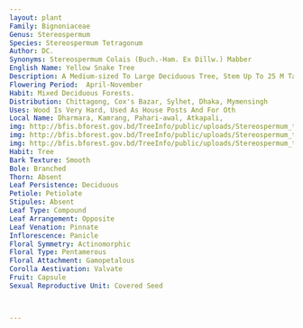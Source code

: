 ```yaml
---
layout: plant
Family: Bignoniaceae
Genus: Stereospermum
Species: Stereospermum Tetragonum
Author: DC.
Synonyms: Stereospermum Colais (Buch.-Ham. Ex Dillw.) Mabber
English Name: Yellow Snake Tree
Description: A Medium-sized To Large Deciduous Tree, Stem Up To 25 M Tall, Bark Yellowish Or Ashy-grey, With Shallow Horizontal Depressions. Leaves Imparipinnately Compound, Opposite, Up To 45 Cm Long, Leaflets 5-11, Elliptic To Elliptic-oblong, 6-13 Ã— 3-6 Cm, Glabrous, Minutely Glandular Punctate Below, Base Broadly Acute Or Cuneate, Margin Entire, Apex Acute To Acuminate. Panicle Glabrous To Subglabrous, Up To 40 Cm Long. Flowers Scented, Diurnal. Calyx Campanulate, 5-7 Mm Long, With Short Lobes, Purple-brown. Corolla Yellow, Basally United Into A Cylindric Tube Of About 3-5 Cm Long, Upper Lobes Bilabiate, Crisped, The Upper 2 Recurved. Stamens 4, Didynamous, Hairy At Insertion. Carpels 2, United Into An Ovary. Fruit A Capsule, 35-50 Cm Long, Obscurely 4-angled, Spirally Twisted, Seeds Winged.
Flowering Period:  April-November
Habit: Mixed Deciduous Forests.
Distribution: Chittagong, Cox's Bazar, Sylhet, Dhaka, Mymensingh
Uses: Wood Is Very Hard, Used As House Posts And For Oth
Local Name: Dharmara, Kamrang, Pahari-awal, Atkapali, 
img: http://bfis.bforest.gov.bd/TreeInfo/public/uploads/Stereospermum_tetragonum.JPG
img: http://bfis.bforest.gov.bd/TreeInfo/public/uploads/Stereospermum_tetragonum1.jpg
img: http://bfis.bforest.gov.bd/TreeInfo/public/uploads/Stereospermum_tetragonum2.jpg
Habit: Tree
Bark Texture: Smooth
Bole: Branched
Thorn: Absent
Leaf Persistence: Deciduous
Petiole: Petiolate
Stipules: Absent
Leaf Type: Compound
Leaf Arrangement: Opposite
Leaf Venation: Pinnate
Inflorescence: Panicle
Floral Symmetry: Actinomorphic
Floral Type: Pentamerous
Floral Attachment: Gamopetalous
Corolla Aestivation: Valvate
Fruit: Capsule
Sexual Reproductive Unit: Covered Seed



---
```


